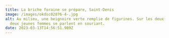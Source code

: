 ```yaml
---
title: La briche foraine se prépare, Saint-Denis
image: /images/okdsc02876-4-.jpg
alt: Au milieu, une beignoire verte remplie de figurines. Sur les deux côtés,
  deux jeunes femmes se parlent en souriant.
date: 2023-03-13T14:56:51.989Z
---
```

